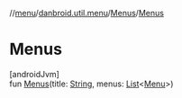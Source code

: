 //[menu](../../../index.md)/[danbroid.util.menu](../index.md)/[Menus](index.md)/[Menus](-menus.md)

# Menus

[androidJvm]\
fun [Menus](-menus.md)(title: [String](https://kotlinlang.org/api/latest/jvm/stdlib/kotlin/-string/index.html), menus: [List](https://kotlinlang.org/api/latest/jvm/stdlib/kotlin.collections/-list/index.html)&lt;[Menu](../-menu/index.md)&gt;)
